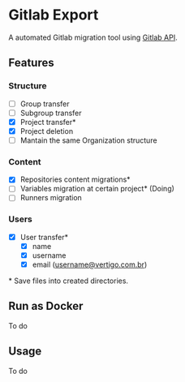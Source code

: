 # Gitlab Export

A automated Gitlab migration tool using [Gitlab API](https://docs.gitlab.com/ee/api/).

## Features

### Structure

- [ ] Group transfer
- [ ] Subgroup transfer
- [x] Project transfer*
- [x] Project deletion
- [ ] Mantain the same Organization structure

### Content

- [x] Repositories content migrations*
- [ ] Variables migration at certain project* (Doing)
- [ ] Runners migration

### Users

- [x] User transfer*
  - [x] name
  - [x] username
  - [x] email (username@vertigo.com.br)

\* Save files into created directories.

## Run as Docker

To do

## Usage

To do
